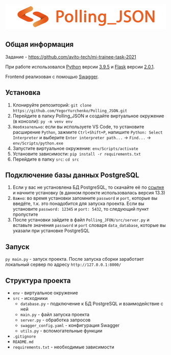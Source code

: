 # ![Pooling](project-logo.png)

## Общая информация

Задание - https://github.com/avito-tech/mi-trainee-task-2021

При работе использовался [Python](https://www.python.org/) версии [3.9.5](https://www.python.org/downloads/release/python-395/) и [Flask](https://flask-doc.readthedocs.io/en/latest/) версии [2.0.1](https://pypi.org/project/Flask/).

Frontend реализован с помощью [Swagger](https://swagger.io/).

## Установка

1. Клонируйте репозиторий: `git clone https://github.com/YegorYurchenko/Polling_JSON.git`
1. Перейдите в папку Polling_JSON и создайте виртуальное окружение (в консоли): `py -m venv env`
1. `Необязательно`: если вы используете VS Code, то установите расширение `Python`, зажмите `Ctrl+Shift+P`, напишите `Python: Select Interpreter` и выберите `Enter interpreter path...` -> `Find...` -> `env/Scripts/python.exe`
1. Запустите виртуальное окружение: `env/Scripts/activate`
1. Установите зависимости: `pip install -r requirements.txt`
1. Перейдите в папку `src`: `cd src`

## Подключение базы данных PostgreSQL

1. Если у вас не установлена БД PostgreSQL, то скачайте её по [ссылке](https://www.postgresql.org/download/) и начните установку (в данном проекте использовалась версия 13.3)
1. `Важно`: во время установки запомните `password` и `port`, которые вы введёте, т.к. это понадобится для запуска проекта. Если вы установите `password: 12345` и `port: 5432`, то следующий пункт пропустите
1. После установки зайдите в файл `Polling_JFON/src/server.py` и вставьте значения `password` и `port` словаря `data_database`, которые вы указали при установке PostgreSQL

## Запуск

`py main.py` - запуск проекта. После запуска сборки заработает локальный сервер по адресу `http://127.0.0.1:8000/`

## Структура проекта

* `env` - виртуальное окружение
* `src` - исходники
    * `database.py` - подключение к БД PostgreSQL и взаимодействие с ней
    * `main.py` - файл запуска проекта
    * `server.py` - обработка запросов
    * `swagger_config.yaml` - конфигурация Swagger
    * `utils.py` - вспомогательные функции
* `.gitignore`
* `README.md`
* `requirements.txt` - необходимые зависимости

